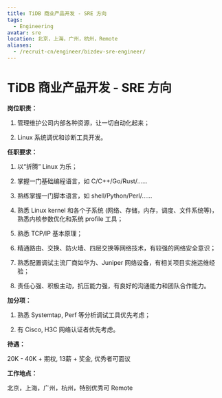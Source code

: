 ```yaml
---
title: TiDB 商业产品开发 - SRE 方向
tags:
  - Engineering
avatar: sre
location: 北京，上海，广州，杭州，Remote
aliases:
  - /recruit-cn/engineer/bizdev-sre-engineer/
---
```


# TiDB 商业产品开发 - SRE 方向

**岗位职责：**

1. 管理维护公司内部各种资源，让一切自动化起来；

2. Linux 系统调优和诊断工具开发。

**任职要求：**

1. 以“折腾” Linux 为乐；

2. 掌握一门基础编程语言，如 C/C++/Go/Rust/......

3. 熟练掌握一门脚本语言，如 shell/Python/Perl/......

4. 熟悉 Linux kernel 和各个子系统 (网络、存储，内存，调度、文件系统等)，熟悉内核参数优化和系统 profile 工具；

5. 熟悉 TCP/IP 基本原理；

6. 精通路由、交换、防火墙、四层交换等网络技术，有较强的网络安全意识；

7. 熟悉配置调试主流厂商如华为、Juniper 网络设备，有相关项目实施运维经验；

8. 责任心强、积极主动，抗压能力强，有良好的沟通能力和团队合作能力。


**加分项：**

1. 熟悉 Systemtap, Perf 等分析调试工具优先考虑；

2. 有 Cisco, H3C 网络认证者优先考虑。

**待遇：**

20K - 40K + 期权, 13薪 + 奖金, 优秀者可面议

**工作地点：**

北京，上海，广州，杭州，特别优秀可 Remote
